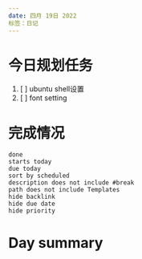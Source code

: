 ```yaml
---
date: 四月 19日 2022
标签：日记
---
```


# 今日规划任务
1.  [ ] ubuntu shell设置
2.  [ ] font setting

# 完成情况
```tasks
done
starts today
due today
sort by scheduled
description does not include #break
path does not include Templates
hide backlink
hide due date
hide priority
```

# Day summary




